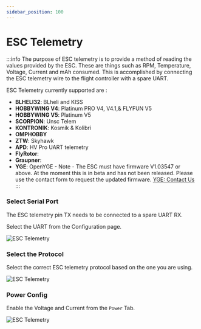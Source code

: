 ```yaml
---
sidebar_position: 100
---
```


# ESC Telemetry

:::info
The purpose of ESC telemetry is to provide a method of reading the values provided by the ESC. These are things such as RPM, Temperature, Voltage, Current and mAh consumed. This is accomplished by connecting the ESC telemetry wire to the flight controller with a spare UART.

ESC Telemetry currently supported are :

* **BLHELI32**: BLheli and KISS
* **HOBBYWING V4**: Platinum PRO V4, V4.1,& FLYFUN V5
* **HOBBYWING V5**: Platinum V5
* **SCORPION**: Unsc Telem
* **KONTRONIK**: Kosmik & Kolibri
* **OMPHOBBY**
* **ZTW**: Skyhawk
* **APD**: HV Pro UART telemetry
* **FlyRotor**:
* **Graupner**:
* **YGE**: OpenYGE - Note - The ESC must have firmware V1.03547 or above. At the moment this is in beta and has not been released. Please use the contact form to request the updated firmware. [YGE: Contact Us](https://www.yge.de/en/contact/)
:::

### Select Serial Port

The ESC telemetry pin TX needs to be connected to a spare UART RX.

Select the UART from the Configuration page.

![ESC Telemetry](./img/esc-telem-uart.png)

### Select the Protocol

Select the correct ESC telemetry protocol based on the one you are using.

![ESC Telemetry](./img/esc-telem-sel-p.png)

### Power Config

Enable the Voltage and Current from the `Power` Tab.

![ESC Telemetry](./img/esc-telem-power.png)
